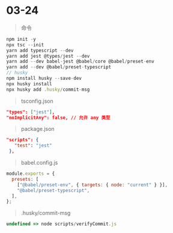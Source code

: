   

# 03-24

> 命令

```js
npm init -y
npx tsc --init
yarn add typescript --dev
yarn add jest @types/jest --dev
yarn add --dev babel-jest @babel/core @babel/preset-env
yarn add --dev @babel/preset-typescript
// husky
npm install husky --save-dev
npx husky install
npx husky add .husky/commit-msg
```

> tsconfig.json

```json
"types": ["jest"],
"noImplicitAny": false, // 允许 any 类型 
```

> package.json

```json
"scripts": {
   "test": "jest"
 },
```

> babel.config.js

```js
module.exports = {
  presets: [
    ["@babel/preset-env", { targets: { node: "current" } }],
    "@babel/preset-typescript",
  ],
};
```

> .husky/commit-msg

```js
undefined => node scripts/verifyCommit.js
```
